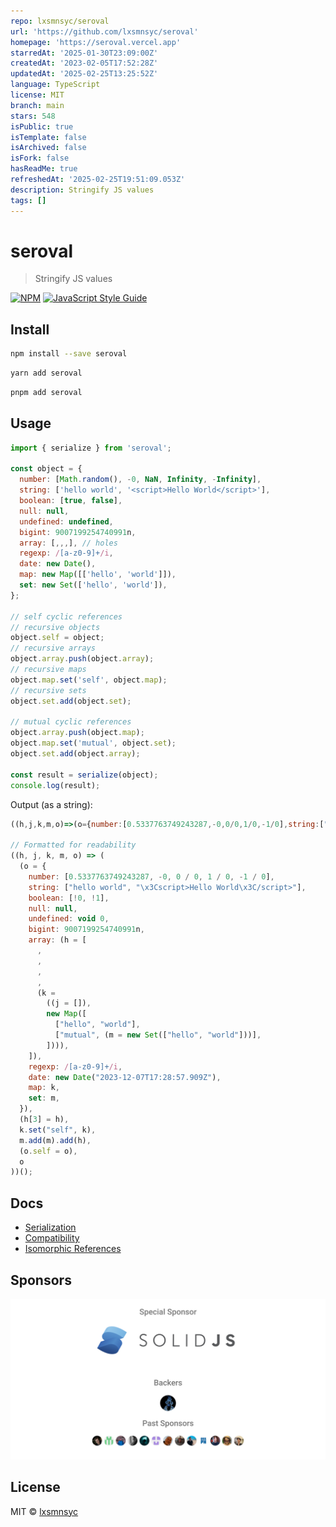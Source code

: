 ```yaml
---
repo: lxsmnsyc/seroval
url: 'https://github.com/lxsmnsyc/seroval'
homepage: 'https://seroval.vercel.app'
starredAt: '2025-01-30T23:09:00Z'
createdAt: '2023-02-05T17:52:28Z'
updatedAt: '2025-02-25T13:25:52Z'
language: TypeScript
license: MIT
branch: main
stars: 548
isPublic: true
isTemplate: false
isArchived: false
isFork: false
hasReadMe: true
refreshedAt: '2025-02-25T19:51:09.053Z'
description: Stringify JS values
tags: []
---
```


# seroval

> Stringify JS values

[![NPM](https://img.shields.io/npm/v/seroval.svg)](https://www.npmjs.com/package/seroval) [![JavaScript Style Guide](https://badgen.net/badge/code%20style/airbnb/ff5a5f?icon=airbnb)](https://github.com/airbnb/javascript)

## Install

```bash
npm install --save seroval
```

```bash
yarn add seroval
```

```bash
pnpm add seroval
```

## Usage

```js
import { serialize } from 'seroval';

const object = {
  number: [Math.random(), -0, NaN, Infinity, -Infinity],
  string: ['hello world', '<script>Hello World</script>'],
  boolean: [true, false],
  null: null,
  undefined: undefined,
  bigint: 9007199254740991n,
  array: [,,,], // holes
  regexp: /[a-z0-9]+/i,
  date: new Date(),
  map: new Map([['hello', 'world']]),
  set: new Set(['hello', 'world']),
};

// self cyclic references
// recursive objects
object.self = object;
// recursive arrays
object.array.push(object.array);
// recursive maps
object.map.set('self', object.map);
// recursive sets
object.set.add(object.set);

// mutual cyclic references
object.array.push(object.map);
object.map.set('mutual', object.set);
object.set.add(object.array);

const result = serialize(object);
console.log(result);
```

Output (as a string):

```js
((h,j,k,m,o)=>(o={number:[0.5337763749243287,-0,0/0,1/0,-1/0],string:["hello world","\x3Cscript>Hello World\x3C/script>"],boolean:[!0,!1],null:null,undefined:void 0,bigint:9007199254740991n,array:h=[,,,,k=(j=[],new Map([["hello","world"],["mutual",m=new Set(["hello","world"])]]))],regexp:/[a-z0-9]+/i,date:new Date("2023-12-07T17:28:57.909Z"),map:k,set:m},h[3]=h,k.set("self",k),m.add(m).add(h),o.self=o,o))()

// Formatted for readability
((h, j, k, m, o) => (
  (o = {
    number: [0.5337763749243287, -0, 0 / 0, 1 / 0, -1 / 0],
    string: ["hello world", "\x3Cscript>Hello World\x3C/script>"],
    boolean: [!0, !1],
    null: null,
    undefined: void 0,
    bigint: 9007199254740991n,
    array: (h = [
      ,
      ,
      ,
      ,
      (k =
        ((j = []),
        new Map([
          ["hello", "world"],
          ["mutual", (m = new Set(["hello", "world"]))],
        ]))),
    ]),
    regexp: /[a-z0-9]+/i,
    date: new Date("2023-12-07T17:28:57.909Z"),
    map: k,
    set: m,
  }),
  (h[3] = h),
  k.set("self", k),
  m.add(m).add(h),
  (o.self = o),
  o
))();
```

## Docs

- [Serialization](https://github.com/lxsmnsyc/seroval/blob/main/docs/serialization.md)
- [Compatibility](https://github.com/lxsmnsyc/seroval/blob/main/docs/compatibility.md)
- [Isomorphic References](https://github.com/lxsmnsyc/seroval/blob/main/docs/isomorphic-refs.md)

## Sponsors

![Sponsors](https://github.com/lxsmnsyc/sponsors/blob/main/sponsors.svg?raw=true)

## License

MIT © [lxsmnsyc](https://github.com/lxsmnsyc)
